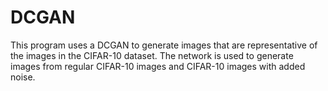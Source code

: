 # DCGAN

This program uses a DCGAN to generate images that are representative of the images in the CIFAR-10 dataset. The network is used to generate images from regular CIFAR-10 images and CIFAR-10 images with added noise.
